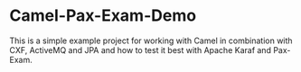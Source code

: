 Camel-Pax-Exam-Demo
===================

This is a simple example project for working with Camel in combination with CXF, ActiveMQ and JPA and how to test it best with Apache Karaf and Pax-Exam. 
